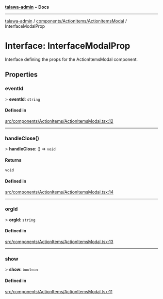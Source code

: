 [**talawa-admin**](../../../../README.md) • **Docs**

***

[talawa-admin](../../../../modules.md) / [components/ActionItems/ActionItemsModal](../README.md) / InterfaceModalProp

# Interface: InterfaceModalProp

Interface defining the props for the ActionItemsModal component.

## Properties

### eventId

\> **eventId**: `string`

#### Defined in

[src/components/ActionItems/ActionItemsModal.tsx:12](https://github.com/PalisadoesFoundation/talawa-admin/blob/7496bb3a4c3730e7e3caee73f8bf91c3031e4ae6/src/components/ActionItems/ActionItemsModal.tsx#L12)

***

### handleClose()

\> **handleClose**: () =\> `void`

#### Returns

`void`

#### Defined in

[src/components/ActionItems/ActionItemsModal.tsx:14](https://github.com/PalisadoesFoundation/talawa-admin/blob/7496bb3a4c3730e7e3caee73f8bf91c3031e4ae6/src/components/ActionItems/ActionItemsModal.tsx#L14)

***

### orgId

\> **orgId**: `string`

#### Defined in

[src/components/ActionItems/ActionItemsModal.tsx:13](https://github.com/PalisadoesFoundation/talawa-admin/blob/7496bb3a4c3730e7e3caee73f8bf91c3031e4ae6/src/components/ActionItems/ActionItemsModal.tsx#L13)

***

### show

\> **show**: `boolean`

#### Defined in

[src/components/ActionItems/ActionItemsModal.tsx:11](https://github.com/PalisadoesFoundation/talawa-admin/blob/7496bb3a4c3730e7e3caee73f8bf91c3031e4ae6/src/components/ActionItems/ActionItemsModal.tsx#L11)
